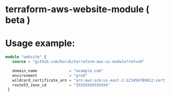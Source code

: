 # terraform-aws-website-module ( beta )


# Usage example:
```terraform
module "website" {
   source = "github.com/burib/terraform-aws-ui-module?ref=v0"

   domain_name              = "example.com"
   environment              = "prod"
   wildcard_certificate_arn = "arn:aws:acm:us-east-1:123456789012:certificate/xxx"
   route53_zone_id          = "ZXXXXXXXXXXXXX"
 }
```
